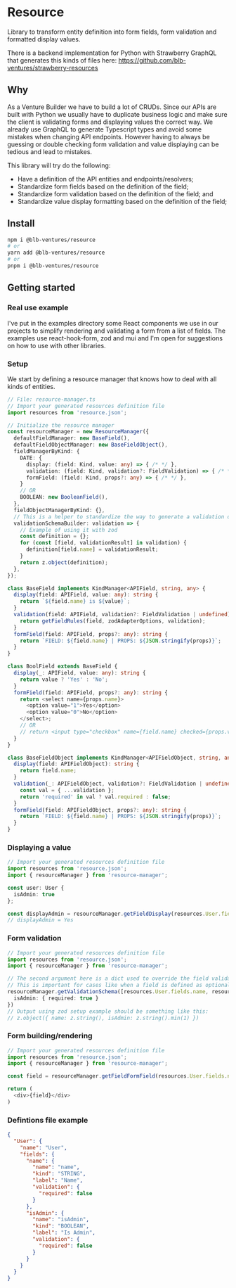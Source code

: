 # Resource

Library to transform entity definition into form fields, form validation and formatted display values.

There is a backend implementation for Python with Strawberry GraphQL that generates this kinds of files here: https://github.com/blb-ventures/strawberry-resources

## Why

As a Venture Builder we have to build a lot of CRUDs. Since our APIs are built with Python we usually have to duplicate business logic and make sure the client is validating forms and displaying values the correct way. We already use GraphQL to generate Typescript types and avoid some mistakes when changing API endpoints. However having to always be guessing or double checking form validation and value displaying can be tedious and lead to mistakes.

This library will try do the following:

- Have a definition of the API entities and endpoints/resolvers;
- Standardize form fields based on the definition of the field;
- Standardize form validation based on the definition of the field; and
- Standardize value display formatting based on the definition of the field;

## Install

```bash
npm i @blb-ventures/resource
# or
yarn add @blb-ventures/resource
# or
pnpm i @blb-ventures/resource
```

## Getting started

### Real use example

I've put in the examples directory some React components we use in our projects to simplify rendering and validating a form from a list of fields.
The examples use react-hook-form, zod and mui and I'm open for suggestions on how to use with other libraries.

### Setup

We start by defining a resource manager that knows how to deal with all kinds of entities.

```typescript
// File: resource-manager.ts
// Import your generated resources definition file
import resources from 'resource.json';

// Initialize the resource manager
const resourceManager = new ResourceManager({
  defaultFieldManager: new BaseField(),
  defaultFieldObjectManager: new BaseFieldObject(),
  fieldManagerByKind: {
    DATE: {
      display: (field: Kind, value: any) => { /* */ },
      validation: (field: Kind, validation?: FieldValidation) => { /* */ },
      formField: (field: Kind, props?: any) => { /* */ },
    }
    // OR
    BOOLEAN: new BooleanField(),
  },
  fieldObjectManagerByKind: {},
  // This is a helper to standardize the way to generate a validation object or function for a collection of fields
  validationSchemaBuilder: validation => {
    // Example of using it with zod
    const definition = {};
    for (const [field, validationResult] in validation) {
      definition[field.name] = validationResult;
    }
    return z.object(definition);
  },
});

class BaseField implements KindManager<APIField, string, any> {
  display(field: APIField, value: any): string {
    return `${field.name} is ${value}`;
  }
  validation(field: APIField, validation?: FieldValidation | undefined) {
    return getFieldRules(field, zodAdapterOptions, validation);
  }
  formField(field: APIField, props?: any): string {
    return `FIELD: ${field.name} | PROPS: ${JSON.stringify(props)}`;
  }
}

class BoolField extends BaseField {
  display(_: APIField, value: any): string {
    return value ? 'Yes' : 'No';
  }
  formField(field: APIField, props?: any): string {
    return <select name={props.name}>
      <option value="1">Yes</option>
      <option value="0">No</option>
    </select>;
    // OR
    // return <input type="checkbox" name={field.name} checked={props.value}>
  }
}

class BaseFieldObject implements KindManager<APIFieldObject, string, any> {
  display(field: APIFieldObject): string {
    return field.name;
  }
  validation(_: APIFieldObject, validation?: FieldValidation | undefined) {
    const val = { ...validation };
    return 'required' in val ? val.required : false;
  }
  formField(field: APIFieldObject, props?: any): string {
    return `FIELD: ${field.name} | PROPS: ${JSON.stringify(props)}`;
  }
}
```

### Displaying a value

```typescript
// Import your generated resources definition file
import resources from 'resource.json';
import { resourceManager } from 'resource-manager';

const user: User {
  isAdmin: true
};

const displayAdmin = resourceManager.getFieldDisplay(resources.User.fields.isAdmin, user.isAdmin);
// displayAdmin = Yes
```

### Form validation

```typescript
// Import your generated resources definition file
import resources from 'resource.json';
import { resourceManager } from 'resource-manager';

// The second argument here is a dict used to override the field validation by the field name.
// This is important for cases like when a field is defined as optional but in a certain form you want it as required
resourceManager.getValidationSchema([resources.User.fields.name, resources.User.fields.isAdmin], {
  isAdmin: { required: true }
})
// Output using zod setup example should be something like this:
// z.object({ name: z.string(), isAdmin: z.string().min(1) })
```

### Form building/rendering

```typescript
// Import your generated resources definition file
import resources from 'resource.json';
import { resourceManager } from 'resource-manager';

const field = resourceManager.getFieldFormField(resources.User.fields.name, { type: 'number' });

return (
  <div>{field}</div>
)
```

### Defintions file example

```json
{
  "User": {
    "name": "User",
    "fields": {
      "name": {
        "name": "name",
        "kind": "STRING",
        "label": "Name",
        "validation": {
          "required": false
        }
      },
      "isAdmin": {
        "name": "isAdmin",
        "kind": "BOOLEAN",
        "label": "Is Admin",
        "validation": {
          "required": false
        }
      }
    }
  }
}
```
